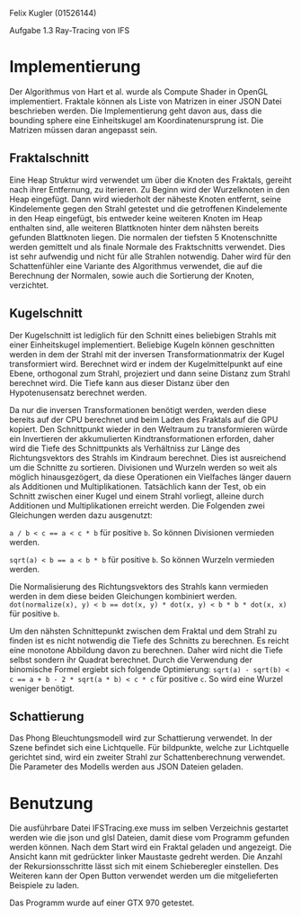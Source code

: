 Felix Kugler (01526144)

Aufgabe 1.3 Ray-Tracing von IFS

# Implementierung

Der Algorithmus von Hart et al. wurde als Compute Shader in OpenGL implementiert.
Fraktale können als Liste von Matrizen in einer JSON Datei beschrieben werden. Die Implementierung geht davon aus, dass die bounding sphere eine Einheitskugel am Koordinatenursprung ist. Die Matrizen müssen daran angepasst sein. 

## Fraktalschnitt

Eine Heap Struktur wird verwendet um über die Knoten des Fraktals, gereiht nach ihrer Entfernung, zu iterieren. Zu Beginn wird der Wurzelknoten in den Heap eingefügt. Dann wird wiederholt der näheste Knoten entfernt, seine Kindelemente gegen den Strahl getestet und die getroffenen Kindelemente in den Heap eingefügt, bis entweder keine weiteren Knoten im Heap enthalten sind, alle weiteren Blattknoten hinter dem nähsten bereits gefunden Blattknoten liegen. 
Die normalen der tiefsten 5 Knotenschnitte werden gemittelt und als finale Normale des Fraktschnitts verwendet. Dies ist sehr aufwendig und nicht für alle Strahlen notwendig. Daher wird für den Schattenfühler eine Variante des Algorithmus verwendet, die auf die Berechnung der Normalen, sowie auch die Sortierung der Knoten, verzichtet.

## Kugelschnitt

Der Kugelschnitt ist lediglich für den Schnitt eines beliebigen Strahls mit einer Einheitskugel implementiert. Beliebige Kugeln können geschnitten werden in dem der Strahl mit der inversen Transformationmatrix der Kugel transformiert wird. Berechnet wird er indem der Kugelmittelpunkt auf eine Ebene, orthogonal zum Strahl, projeziert und dann seine Distanz zum Strahl berechnet wird. Die Tiefe kann aus dieser Distanz über den Hypotenusensatz berechnet werden. 

Da nur die inversen Transformationen benötigt werden, werden diese bereits auf der CPU berechnet und beim Laden des Fraktals auf die GPU kopiert. Den Schnittpunkt wieder in den Weltraum zu transformieren würde ein Invertieren der akkumulierten Kindtransformationen erforden, daher wird die Tiefe des Schnittpunkts als Verhältniss zur Länge des Richtungsvektors des Strahls im Kindraum berechnet. Dies ist ausreichend um die Schnitte zu sortieren.
Divisionen und Wurzeln werden so weit als möglich hinausgezögert, da diese Operationen ein Vielfaches länger dauern als Additionen und Multiplikationen. Tatsächlich kann der Test, ob ein Schnitt zwischen einer Kugel und einem Strahl vorliegt, alleine durch Additionen und Multiplikationen erreicht werden. Die Folgenden zwei Gleichungen werden dazu ausgenutzt:

`a / b < c == a < c * b` für positive `b`. So können Divisionen vermieden werden.

`sqrt(a) < b == a < b * b` für positive `b`. So können Wurzeln vermieden werden. 

Die Normalisierung des Richtungsvektors des Strahls kann vermieden werden in dem diese beiden Gleichungen kombiniert werden.
`dot(normalize(x), y) < b == dot(x, y) * dot(x, y) < b * b * dot(x, x)` für positive `b`. 

Um den nähsten Schnittepunkt zwischen dem Fraktal und dem Strahl zu finden ist es nicht notwendig die Tiefe des Schnitts zu berechnen. Es reicht eine monotone Abbildung davon zu berechnen. Daher wird nicht die Tiefe selbst sondern ihr Quadrat berechnet. Durch die Verwendung der binomische Formel ergiebt sich folgende Optimierung:
`sqrt(a) - sqrt(b) < c == a + b - 2 * sqrt(a * b) < c * c` für positive `c`. So wird eine Wurzel weniger benötigt.


## Schattierung

Das Phong Bleuchtungsmodell wird zur Schattierung verwendet. In der Szene befindet sich eine Lichtquelle. Für bildpunkte, welche zur Lichtquelle gerichtet sind, wird ein zweiter Strahl zur Schattenberechnung verwendet. Die Parameter des Modells werden aus JSON Dateien geladen.


# Benutzung

Die ausführbare Datei IFSTracing.exe muss im selben Verzeichnis gestartet werden wie die json und glsl Dateien, damit diese vom Programm gefunden werden können.
Nach dem Start wird ein Fraktal geladen und angezeigt. Die Ansicht kann mit gedrückter linker Maustaste gedreht werden. Die Anzahl der Rekursionsschritte lässt sich mit einem Schieberegler einstellen. Des Weiteren kann der Open Button verwendet werden um die mitgelieferten Beispiele zu laden. 

Das Programm wurde auf einer GTX 970 getestet.
